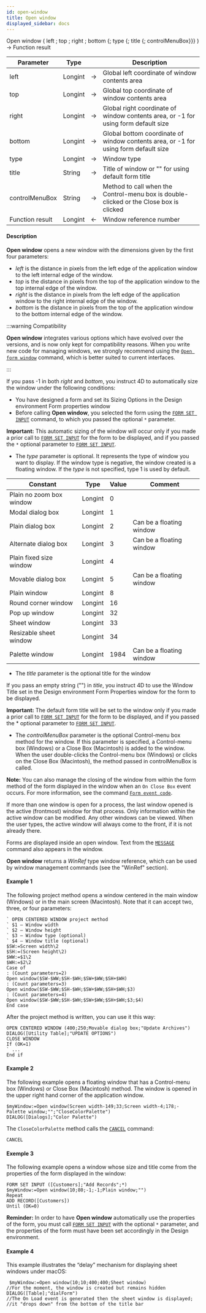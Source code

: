 ```yaml
---
id: open-window
title: Open window
displayed_sidebar: docs
---
```



<!-- REF #_command_.Open window.Syntax-->Open window ( left ; top ; right ; bottom {; type {; title {; controlMenuBox}}} ) -> Function result<!-- END REF-->


<!-- REF #_command_.Open window.Params -->
|Parameter|Type||Description|
|---------|--- |:---:|------|
|left|Longint|->|Global left coordinate of window contents area|
|top|Longint|->|Global top coordinate of window contents area|
|right|Longint|->|Global right coordinate of window contents area, or -1 for using form default size|
|bottom|Longint|->|Global bottom coordinate of window contents area, or -1 for using form default size|
|type|Longint|->|Window type|
|title|String|->|Title of window or "" for using default form title|
|controlMenuBox|String|->|Method to call when the Control-menu box is double-clicked or the Close box is clicked|
|Function result|Longint|<-|Window reference number|
<!-- END REF -->


#### Description




**Open window** opens a new window with the dimensions given by the first four parameters: 

* *left* is the distance in pixels from the left edge of the application window to the left internal edge of the window.
* *top* is the distance in pixels from the top of the application window to the top internal edge of the window.
* *right* is the distance in pixels from the left edge of the application window to the right internal edge of the window.
* *bottom* is the distance in pixels from the top of the application window to the bottom internal edge of the window.

:::warning Compatibility

**Open window** integrates various options which have evolved over the versions, and is now only kept for compatibility reasons. When you write new code for managing windows, we strongly recommend using the [`Open form window`](open-form-window.md) command, which is better suited to current interfaces. 

:::


If you pass -1 in both *right* and *bottom*, you instruct 4D to automatically size the window under the following conditions: 

* You have designed a form and set its Sizing Options in the Design environment Form properties window
* Before calling **Open window**, you selected the form using the [`FORM SET INPUT`](form-set-input.md) command, to which you passed the optional `*` parameter.

**Important:** This automatic sizing of the window will occur only if you made a prior call to [`FORM SET INPUT`](form-set-input.md) for the form to be displayed, and if you passed the `*` optional parameter to [`FORM SET INPUT`](form-set-input.md). 

* The *type* parameter is optional. It represents the type of window you want to display.  If the window type is negative, the window created is a floating window. If the *type* is not specified, type 1 is used by default.

|Constant|Type|Value|Comment|
|---|---|---|---|
|Plain no zoom box window|Longint|0	||
|Modal dialog box|Longint|1	||
|Plain dialog box|Longint|2|Can be a floating window|
|Alternate dialog box|Longint|3|Can be a floating window|
|Plain fixed size window|Longint	|4|	|
|Movable dialog box|Longint|5|Can be a floating window|
|Plain window|Longint|8	||
|Round corner window|Longint|16	||
|Pop up window|Longint|32||
|Sheet window|Longint|33||
|Resizable sheet window|Longint|34	||
|Palette window|Longint|1984|Can be a floating window|

* The *title* parameter is the optional title for the window

If you pass an empty string ("") in *title*, you instruct 4D to use the Window Title set in the Design environment Form Properties window for the form to be displayed.

**Important:** The default form title will be set to the window only if you made a prior call to [`FORM SET INPUT`](form-set-input.md) for the form to be displayed, and if you passed the * optional parameter to [`FORM SET INPUT`](form-set-input.md). 

* The *controlMenuBox* parameter is the optional Control-menu box method for the window. If this parameter is specified, a Control-menu box (Windows) or a Close Box (Macintosh) is added to the window. When the user double-clicks the Control-menu box (Windows) or clicks on the Close Box (Macintosh), the method passed in controlMenuBox is called.

**Note:** You can also manage the closing of the window from within the form method of the form displayed in the window when an `On Close Box` event occurs. For more information, see the command [`Form event code`](form-event-code.md).

If more than one window is open for a process, the last window opened is the active (frontmost) window for that process. Only information within the active window can be modified. Any other windows can be viewed. When the user types, the active window will always come to the front, if it is not already there.

Forms are displayed inside an open window. Text from the [`MESSAGE`](message.md) command also appears in the window.

 **Open window** returns a *WinRef* type window reference, which can be used by window management commands (see the "WinRef" section).  


#### Example 1


 The following project method opens a window centered in the main window (Windows) or in the main screen (Macintosh). Note that it can accept two, three, or four parameters:
 
```4d
` OPEN CENTERED WINDOW project method
` $1 – Window width 
` $2 – Window height 
` $3 – Window type (optional) 
` $4 – Window title (optional) 
$SW:=Screen width\2 
$SH:=(Screen height\2)
$WW:=$1\2 
$WH:=$2\2 
Case of 
: (Count parameters=2) 
Open window($SW-$WW;$SH-$WH;$SW+$WW;$SH+$WH) 
: (Count parameters=3) 
Open window($SW-$WW;$SH-$WH;$SW+$WW;$SH+$WH;$3) 
: (Count parameters=4) 
Open window($SW-$WW;$SH-$WH;$SW+$WW;$SH+$WH;$3;$4) 
End case
```
After the project method is written, you can use it this way:
```4d
OPEN CENTERED WINDOW (400;250;Movable dialog box;"Update Archives")
DIALOG([Utility Table];"UPDATE OPTIONS")
CLOSE WINDOW
If (OK=1)
` ...
End if
```



#### Example 2


The following example opens a floating window that has a Control-menu box (Windows) or Close Box (Macintosh) method. The window is opened in the upper right hand corner of the application window.

```4d
$myWindow:=Open window(Screen width-149;33;Screen width-4;178;- Palette window;"";"CloseColorPalette")
DIALOG([Dialogs];"Color Palette")
```

The `CloseColorPalette` method calls the [`CANCEL`](cancel.md) command:

```4d
CANCEL 
```



#### Exemple 3


The following example opens a window whose size and title come from the properties of the form displayed in the window:

```4d
FORM SET INPUT ([Customers];"Add Records";*)
$myWindow:=Open window(10;80;-1;-1;Plain window;"")
Repeat
ADD RECORD([Customers])
Until (OK=0)
```

**Reminder:** In order to have **Open window** automatically use the properties of the form, you must call [`FORM SET INPUT`](form-set-input.md) with the optional `*` parameter, and the properties of the form must have been set accordingly in the Design environment.


#### Example 4


 This example illustrates the “delay” mechanism for displaying sheet windows under macOS:
 
```4d
 $myWindow:=Open window(10;10;400;400;Sheet window)
//For the moment, the window is created but remains hidden
DIALOG([Table];"dialForm")
//The On Load event is generated then the sheet window is displayed; 
//it "drops down" from the bottom of the title bar
```




